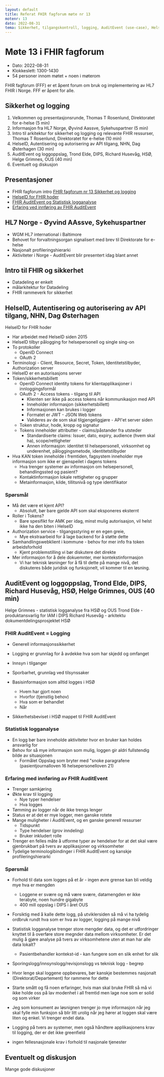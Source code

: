 ```yaml
---
layout: default
title: Referat FHIR fagforum møte nr 13
motenr: 13
dato: 2022-08-31
tema: Sikkerhet, tilgangskontroll, logging, AuditEvent (use-case), HelseID og sikkerhetsbillett
---
```


# Møte 13 i FHIR fagforum

* Dato: 2022-08-31
* Klokkeslett: 1300-1430
* 54 personer innom møtet + noen i møterom

FHIR fagforum (FFF) er et åpent forum om bruk og implementering av HL7 FHIR i Norge. FFF er åpent for alle.

## Sikkerhet og logging

1. Velkommen og presentasjonsrunde, Thomas T Rosenlund, Direktoratet for e-helse (5 min)
1. Informasjon fra HL7 Norge, Øyvind Aassve, Sykehuspartner (5 min)
1. Intro til arkitektur for sikkerhet og logging og relevante FHIR ressurser, Thomas T Rosenlund, Direktoratet for e-helse (10 min)
2. HelseID, Autentisering og autorisering av API tilgang, NHN, Dag Østerhagen (30 min)
3. AuditEvent og loggoppslag, Trond Elde, DIPS, Richard Husevåg, HSØ, Helge Grimnes, OUS (40 min)
4. Eventuelt og diskusjon

## Presentasjoner

* FHIR fagforum intro [FHIR fagforum nr 13 Sikkerhet og logging](../docs/FHIR-faglig-forum/presentasjon/2022-08-31-FHIR-fagforum-13.pdf)
* [HelseID for FHIR hoder](../docs/FHIR-faglig-forum/presentasjon/2022-08-31-HelseID-FHIR.pdf)
* [FHIR AuditEvent og Statistisk logganalyse](../docs/FHIR-faglig-forum/presentasjon/2022-08-31-FHIR-AuditEvent.pdf)
* [Erfaring ved innføring av FHIR AuditEvent](../docs/FHIR-faglig-forum/presentasjon/2022-08-31-FHIR-AuditEvent-2.pdf)

## HL7 Norge - Øyvind AAssve, Sykehuspartner

* WGM HL7 international i Baltimore
* Behovet for forvaltningsorgan signalisert med brev til Direktorate for e-helse
* Nasjonalt profileringshierarki
* Aktiviteter i Norge - AuditEvent blir presentert idag blant annet

## Intro til FHIR og sikkerhet

* Datadeling er enkelt
* målarkitektur for Datadeling 
* FHIR rammeverk for sikkerhet

## HelseID, Autentisering og autorisering av API tilgang, NHN, Dag Østerhagen

HelseID for FHIR hoder
* Har arbeidet med HelseID siden 2015
* HelseID tilbyr pålogging for helsepersonell og single sing-on
* To protokoller
  * OpenID Connect
  * OAuth 2
* Terminologi - Client, Resource, Secret, Token, Identitetstilbyder, Authorization server
* HelseID er en autorisasjons server
* Token/sikkerhetsbillett
  * OpenID Connect identity tokens for klientapplikasjoner i innloggingsformål
  * OAuth 2 - Access tokens - tilgang til API
    * Klienten ser ikke på access tokens når kommunikasjon med API
	* Inneholder informasjon (sikkerhetsbillett)
	* Informasjonen kan brukes i logger
    * Formatet er JWT - JSON Web tokens
	* Valideres av de som skal tilgjengeliggjøre - API'et server siden
  * Token struktur, hode, kropp og signatur
  * Tokens inneholder attributter - claims/påstander fra utsteder
    * Standardiserte claims: Issuer, dato, expiry, audience (hvem skal ha), scope/rettigheter
	* Annen informasjon: identitet til helsepersonell, virksomhet og underenhet, påloggingsmetode, identitetstilbyder
* Hva KAN token inneholde i fremtiden, fagsystem inneholder mye informasjon som ikke er gjenspeilet i dagens tokens
  * Hva trenger systemer av informasjon om helsepersonell, behandlingssted og pasient?
  * Kontaktinformasjon lokale rettigheter og grupper
  * Metainformasjon, kilde, tillitsnivå og type identifikator

### Spørsmål

* Må det være et kjent API?
  * Absolutt, bør bare gjelde API som skal eksponeres eksternt
* Roller i Tokens?
  * Bare spesifikt for AMK per idag, minst mulig autorisasjon, vil helst ikke ha den biten i HelseID
* Authorization service - tilgangsstyring er en egen greie, 
  * Mye ekstraarbeid for å lage backend for å støtte dette
* Samhandlingswebklient i kommune - behov for mer info fra token arbeidsforhold
  * Kjent problemstilling vi bør diskutere det direkte
* Mer informasjon for å dele dokuemnter, mer kontekstinformasjon
  * Vi har teknisk løsninger for å få til dette på mange nivå, det diskuteres både juridisk og funksjonelt, vil kommer til en løsning.

## AuditEvent og loggoppslag, Trond Elde, DIPS, Richard Husevåg, HSØ, Helge Grimnes, OUS (40 min)

Helge Grimnes - statistisk logganalyse fra HSØ og OUS
Trond Elde - produktansvarlig for IAM i DIPS
Richard Husevåg - arkitektu dokumentdelingsprosjektet HSØ

### FHIR AuditEvent = Logging

* Generell informasjonssikkerhet
* Logging er grunnlag for å avdekke hva som har skjedd og omfanget
* Innsyn i tilganger
* Sporbarhet, grunnlag ved tilsynssaker

* Basisinformasjon som alltid logges i HSØ
  * Hvem har gjort noen
  * Hvorfor (tjenstlig behov)
  * Hva som er behandlet
  * Når
  
* Sikkerhetsbeviset i HSØ mappet til FHIR AuditEvent

### Statistisk logganalyse

* En logg bør bare inneholde aktiviteter hvor en bruker kan holdes ansvarlig for
* Behov for så mye informasjon som mulig, loggen gir aldri fullstendig bilde av situasjonen
  * Formålet Oppslag som bryter med "snoke paragrafene (pasientjournalloven 16 helsepersonelloven 21)
  
### Erfaring med innføring av FHIR AuditEvent

* Trenger samkjøring
* Økte krav til logging
  * Nye typer hendelser
  * Hva logges
* Tømming av logger når de ikke trengs lenger
* Status er at det er mye logger, men ganske rotete
* Mange muligheter i AuditEvent, og en ganske generell ressurser
  * Tidspunkt
  * Type hendelser (grov inndeling)
  * Bruker inkludert rolle
* Trenger en felles måte å utforme typer av hendelser for at det skal være gjenbrukbart på tvers av applikasjoner og virksomheter
* Tydelige terminologibindinger i FHIR AuditEvent og kanskje profileringshierarki
  
### Spørsmål

* Forhold til data som logges på et år - ingen øvre grense kan bli veldig mye hva er mengden
  * Loggene er svære og må være svære, datamengden er ikke terabyte, noen hundre gigabyte
  * 400 mill oppslag i DIPS i året OUS
* Forsiktig med å kalle dette logg, på utviklersiden så må vi ha tydelig ordbruk rundt hva som er hva av logger, logging på mange nivå
* Statistisk logganalyse trenger store mengder data, og det er utfordringer knyttet til å overføre store megnder data mellom virksomheter. Er det mulig å gjøre analyse på tvers av virksomhetene uten at man har alle data lokalt?
  * Pasientbehandler kontekst-id - kan fungere som en slik enhet for slik 
* Sporingslogg/innsynslogg/revisjonslogg vs teknisk logg - begrep
  
* Hvor lenge skal loggene oppbevares, bør kanskje bestemmes nasjonalt (Direktorat/Departement) for rammene for dette

* Starte smått og få noen erfaringer, hvis man skal bruke FHIR så må vi ikke holde oss på lav modenhet i all fremtid men lage noe som er solid og som virker

* Jeg som konsument av løsnignen trenger jo mye informasjon når jeg skal fylle min funksjon så blir litt urolig når jeg hører at loggen skal være liten og enkel. Vi trenger endel data.

* Logging på tvers av systemer, men også håndtere applikasjonens krav til logging, der er det ikke greenfield

* ingen fellesnasjonale krav i forhold til nasjonale tjenester

## Eventuelt og diskusjon

Mange gode diskusjoner


